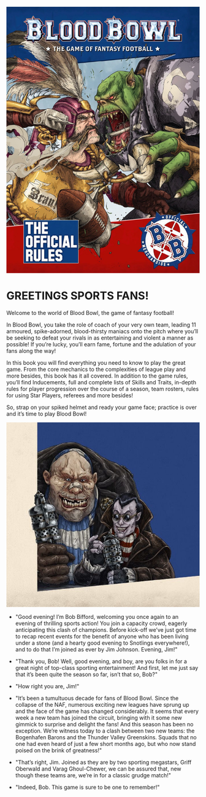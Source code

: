 ![](../media/core_rules/cover.jpg)

# GREETINGS SPORTS FANS!

Welcome to the world of Blood Bowl, the game of fantasy football!

In Blood Bowl, you take the role of coach of your very own team, leading 11 armoured, spike-adorned, blood-thirsty maniacs onto the pitch where you’ll be seeking to defeat your rivals in as entertaining and violent a manner as possible! If you’re lucky, you’ll earn fame, fortune and the adulation of your fans along the way! 

In this book you will find everything you need to know to play the great game. From the core mechanics to the complexities of league play and more besides, this book has it all covered. In addition to the game rules, you’ll find Inducements, full and complete lists of Skills and Traits, in-depth rules for player progression over the course of a season, team rosters, rules for
using Star Players, referees and more besides!

So, strap on your spiked helmet and ready your game face; practice is over and it’s time to play Blood Bowl!

![](../media/core_rules/bob_and_jim.jpg)

* "Good evening! I’m Bob Bifford, welcoming you once again to an evening of thrilling sports action! You join a capacity crowd, eagerly anticipating this clash of champions. Before kick-off we’ve just got time to recap recent events for the benefit of anyone who has been living under a stone (and a hearty good evening to Snotlings everywhere!), and to do that I’m joined as ever by Jim Johnson. Evening, Jim!"

* "Thank you, Bob! Well, good evening, and boy, are you folks in for a great night of top-class sporting entertainment! And first, let me just say that it’s been quite the season so far, isn’t that so, Bob?"

* "How right you are, Jim!"

* "It’s been a tumultuous decade for fans of Blood Bowl. Since the collapse of the NAF, numerous exciting new leagues have sprung up and the face of the game has changed considerably. It seems that every week a new team has joined the circuit, bringing with it some new gimmick to surprise and delight the fans! And this season has been no exception. We’re witness today to a clash between two new teams: the Bogenhafen Barons and the Thunder Valley Greenskins. Squads that no one had even heard of just a few short months ago, but who now stand poised on the brink of greatness!"

* "That’s right, Jim. Joined as they are by two sporting megastars, Griff Oberwald and Varag Ghoul-Chewer, we can be assured that, new though these teams are, we’re in for a classic grudge match!"

* "Indeed, Bob. This game is sure to be one to remember!"
